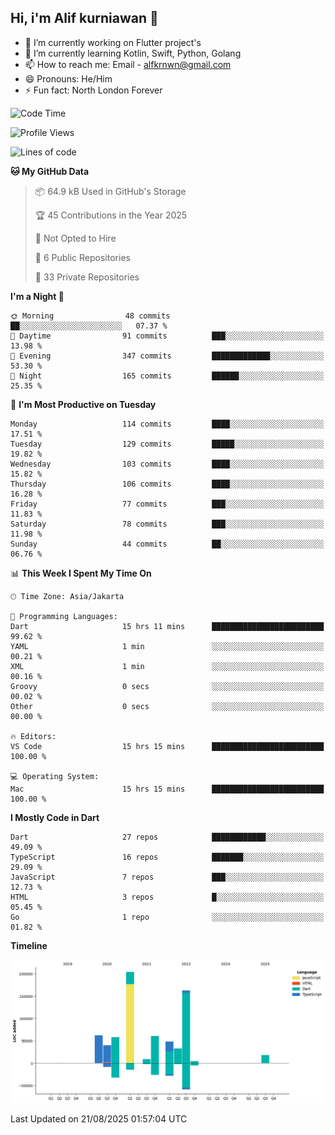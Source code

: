 ## Hi, i'm Alif kurniawan 👋

- 🔭 I’m currently working on Flutter project's
- 🌱 I’m currently learning Kotlin, Swift, Python, Golang
- 📫 How to reach me: Email - alfkrnwn@gmail.com
- 😄 Pronouns: He/Him
- ⚡ Fun fact: North London Forever

<!--START_SECTION:waka-->
![Code Time](http://img.shields.io/badge/Code%20Time-203%20hrs%2034%20mins-blue)

![Profile Views](http://img.shields.io/badge/Profile%20Views-21-blue)

![Lines of code](https://img.shields.io/badge/From%20Hello%20World%20I%27ve%20Written-701.4%20thousand%20lines%20of%20code-blue)

**🐱 My GitHub Data** 

> 📦 64.9 kB Used in GitHub's Storage 
 > 
> 🏆 45 Contributions in the Year 2025
 > 
> 🚫 Not Opted to Hire
 > 
> 📜 6 Public Repositories 
 > 
> 🔑 33 Private Repositories 
 > 
**I'm a Night 🦉** 

```text
🌞 Morning                48 commits          ██░░░░░░░░░░░░░░░░░░░░░░░   07.37 % 
🌆 Daytime                91 commits          ███░░░░░░░░░░░░░░░░░░░░░░   13.98 % 
🌃 Evening                347 commits         █████████████░░░░░░░░░░░░   53.30 % 
🌙 Night                  165 commits         ██████░░░░░░░░░░░░░░░░░░░   25.35 % 
```
📅 **I'm Most Productive on Tuesday** 

```text
Monday                   114 commits         ████░░░░░░░░░░░░░░░░░░░░░   17.51 % 
Tuesday                  129 commits         █████░░░░░░░░░░░░░░░░░░░░   19.82 % 
Wednesday                103 commits         ████░░░░░░░░░░░░░░░░░░░░░   15.82 % 
Thursday                 106 commits         ████░░░░░░░░░░░░░░░░░░░░░   16.28 % 
Friday                   77 commits          ███░░░░░░░░░░░░░░░░░░░░░░   11.83 % 
Saturday                 78 commits          ███░░░░░░░░░░░░░░░░░░░░░░   11.98 % 
Sunday                   44 commits          ██░░░░░░░░░░░░░░░░░░░░░░░   06.76 % 
```


📊 **This Week I Spent My Time On** 

```text
🕑︎ Time Zone: Asia/Jakarta

💬 Programming Languages: 
Dart                     15 hrs 11 mins      █████████████████████████   99.62 % 
YAML                     1 min               ░░░░░░░░░░░░░░░░░░░░░░░░░   00.21 % 
XML                      1 min               ░░░░░░░░░░░░░░░░░░░░░░░░░   00.16 % 
Groovy                   0 secs              ░░░░░░░░░░░░░░░░░░░░░░░░░   00.02 % 
Other                    0 secs              ░░░░░░░░░░░░░░░░░░░░░░░░░   00.00 % 

🔥 Editors: 
VS Code                  15 hrs 15 mins      █████████████████████████   100.00 % 

💻 Operating System: 
Mac                      15 hrs 15 mins      █████████████████████████   100.00 % 
```

**I Mostly Code in Dart** 

```text
Dart                     27 repos            ████████████░░░░░░░░░░░░░   49.09 % 
TypeScript               16 repos            ███████░░░░░░░░░░░░░░░░░░   29.09 % 
JavaScript               7 repos             ███░░░░░░░░░░░░░░░░░░░░░░   12.73 % 
HTML                     3 repos             █░░░░░░░░░░░░░░░░░░░░░░░░   05.45 % 
Go                       1 repo              ░░░░░░░░░░░░░░░░░░░░░░░░░   01.82 % 
```



**Timeline**

![Lines of Code chart](https://raw.githubusercontent.com/awanderer11/awanderer11/main/assets/bar_graph.png)


 Last Updated on 21/08/2025 01:57:04 UTC
<!--END_SECTION:waka-->
